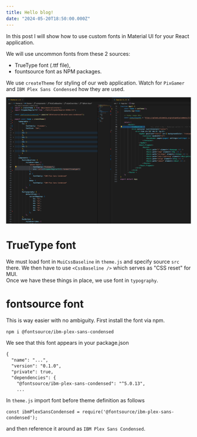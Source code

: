 ```yaml
---
title: Hello blog!
date: "2024-05-20T18:50:00.000Z"
---
```


In this post I will show how to use custom fonts in Material UI for your React application.  

We will use uncommon fonts from these 2 sources:
- TrueType font (.ttf file),
- fountsource font as NPM packages.  

We use `createTheme` for styling of our web application. Watch for `PixGamer` and `IBM Plex Sans Condensed` how they are used.  
<p align="center">
  <img src="./font-imports-1.png" alt="font-imports-1"/>
</p> 

# TrueType font  
We must load font in `MuiCssBaseline` in `theme.js` and specify source `src` there. We then have to use `<CssBaseline />` which serves as "CSS reset" for MUI.  
Once we have these things in place, we use font in `typography`.

# fontsource font
This is way easier with no ambiguity. First install the font via npm.
```
npm i @fontsource/ibm-plex-sans-condensed
```  
We see that this font appears in your package.json
```
{
  "name": "...",
  "version": "0.1.0",
  "private": true,
  "dependencies": {
    "@fontsource/ibm-plex-sans-condensed": "^5.0.13",
    ...
```  
In `theme.js` import font before theme definition as follows
```
const ibmPlexSansCondensed = require('@fontsource/ibm-plex-sans-condensed');
```   
and then reference it around as `IBM Plex Sans Condensed`.

